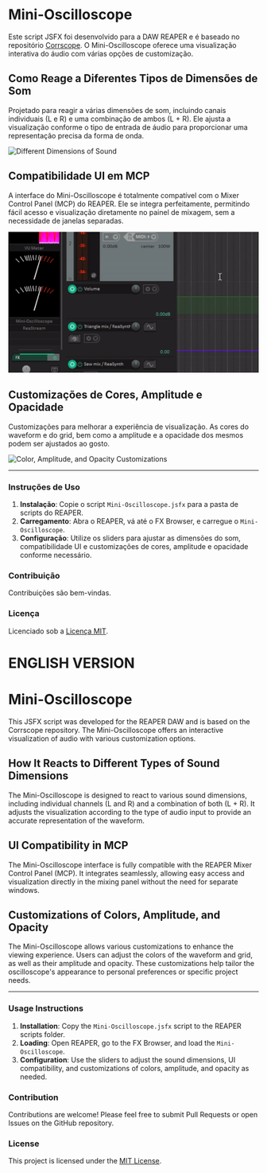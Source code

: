 # Mini-Oscilloscope

Este script JSFX foi desenvolvido para a DAW REAPER e é baseado no repositório [Corrscope](https://github.com/corrscope/corrscope). O Mini-Oscilloscope oferece uma visualização interativa do áudio com várias opções de customização.

## Como Reage a Diferentes Tipos de Dimensões de Som

Projetado para reagir a várias dimensões de som, incluindo canais individuais (L e R) e uma combinação de ambos (L + R). Ele ajusta a visualização conforme o tipo de entrada de áudio para proporcionar uma representação precisa da forma de onda.

![Different Dimensions of Sound](images/waveshapes.gif)

## Compatibilidade UI em MCP

A interface do Mini-Oscilloscope é totalmente compatível com o Mixer Control Panel (MCP) do REAPER. Ele se integra perfeitamente, permitindo fácil acesso e visualização diretamente no painel de mixagem, sem a necessidade de janelas separadas.

![UI Compatibility in MCP](images/MCP.gif)

## Customizações de Cores, Amplitude e Opacidade

Customizações para melhorar a experiência de visualização. As cores do waveform e do grid, bem como a amplitude e a opacidade dos mesmos podem ser ajustados ao gosto.

![Color, Amplitude, and Opacity Customizations](images/colors-configs.gif)

---

### Instruções de Uso

1. **Instalação**: Copie o script `Mini-Oscilloscope.jsfx` para a pasta de scripts do REAPER.
2. **Carregamento**: Abra o REAPER, vá até o FX Browser, e carregue o `Mini-Oscilloscope`.
3. **Configuração**: Utilize os sliders para ajustar as dimensões do som, compatibilidade UI e customizações de cores, amplitude e opacidade conforme necessário.

### Contribuição

Contribuições são bem-vindas.

### Licença

Licenciado sob a [Licença MIT](LICENSE).









# ENGLISH VERSION
# Mini-Oscilloscope

This JSFX script was developed for the REAPER DAW and is based on the Corrscope repository. The Mini-Oscilloscope offers an interactive visualization of audio with various customization options.

## How It Reacts to Different Types of Sound Dimensions

The Mini-Oscilloscope is designed to react to various sound dimensions, including individual channels (L and R) and a combination of both (L + R). It adjusts the visualization according to the type of audio input to provide an accurate representation of the waveform.

## UI Compatibility in MCP

The Mini-Oscilloscope interface is fully compatible with the REAPER Mixer Control Panel (MCP). It integrates seamlessly, allowing easy access and visualization directly in the mixing panel without the need for separate windows.

## Customizations of Colors, Amplitude, and Opacity

The Mini-Oscilloscope allows various customizations to enhance the viewing experience. Users can adjust the colors of the waveform and grid, as well as their amplitude and opacity. These customizations help tailor the oscilloscope's appearance to personal preferences or specific project needs.

---

### Usage Instructions

1. **Installation**: Copy the `Mini-Oscilloscope.jsfx` script to the REAPER scripts folder.
2. **Loading**: Open REAPER, go to the FX Browser, and load the `Mini-Oscilloscope`.
3. **Configuration**: Use the sliders to adjust the sound dimensions, UI compatibility, and customizations of colors, amplitude, and opacity as needed.

### Contribution

Contributions are welcome! Please feel free to submit Pull Requests or open Issues on the GitHub repository.

### License

This project is licensed under the [MIT License](LICENSE).

